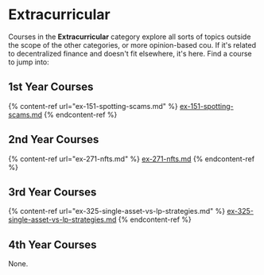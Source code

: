 # Extracurricular

Courses in the **Extracurricular** category explore all sorts of topics outside the scope of the other categories, or more opinion-based cou. If it's related to decentralized finance and doesn't fit elsewhere, it's here. Find a course to jump into:

## 1st Year Courses

{% content-ref url="ex-151-spotting-scams.md" %}
[ex-151-spotting-scams.md](ex-151-spotting-scams.md)
{% endcontent-ref %}

## 2nd Year Courses

{% content-ref url="ex-271-nfts.md" %}
[ex-271-nfts.md](ex-271-nfts.md)
{% endcontent-ref %}

## 3rd Year Courses

{% content-ref url="ex-325-single-asset-vs-lp-strategies.md" %}
[ex-325-single-asset-vs-lp-strategies.md](ex-325-single-asset-vs-lp-strategies.md)
{% endcontent-ref %}

## 4th Year Courses

None.
